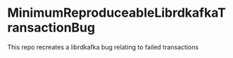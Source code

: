 # MinimumReproduceableLibrdkafkaTransactionBug
This repo recreates a librdkafka bug relating to failed transactions
